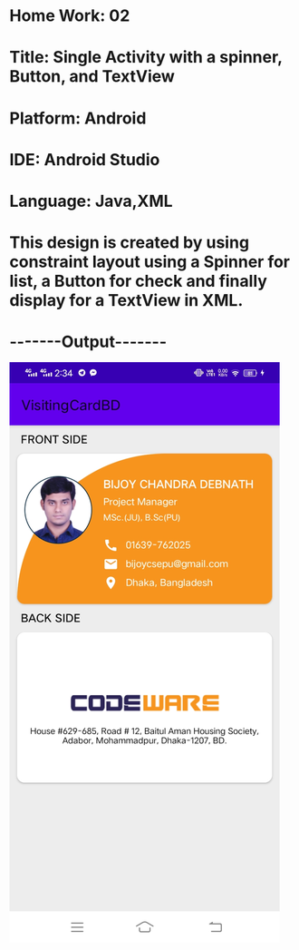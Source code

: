 # Home Work: 02
# Title: Single Activity with a spinner, Button, and TextView
# Platform: Android
# IDE: Android Studio
# Language: Java,XML
# This design is created by using constraint layout using a Spinner for list, a Button for check and finally display for a TextView in XML.

# -------Output-------
![alt text](https://github.com/bijoy-cwl/visiting_card/blob/main/screenshots/s1.jpg)